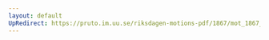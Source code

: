 ```yaml
---
layout: default
UpRedirect: https://pruto.im.uu.se/riksdagen-motions-pdf/1867/mot_1867__ak__69.pdf
---
```

